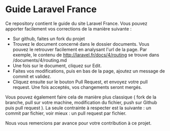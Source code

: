 Guide Laravel France
====================

Ce repository contient le guide du site Laravel France. Vous pouvez apporter facilement vos corrections de la manière suivante :

* Sur github, faites un fork du projet
* Trouvez le document concerné dans le dossier documents. Vous pouvez le retrouver facilement en analysant l'url de la page. Par exemple, le contenu de http://laravel.fr/docs/4/routing se trouve dans /documents/4/routing.md
* Une fois sur le document, cliquez sur Edit.
* Faites vos modifications, puis en bas de la page, ajoutez un message de commit et validez.
* Cliquez ensuite sur le bouton Pull Request, et envoyez votre pull request. Une fois acceptés, vos changements seront mergés.

Vous pouvez également faire cela de manière plus classique ( fork de la branche, pull sur votre machine, modification du fichier, push sur Github puis pull request ). La seule contrainte à respecter est la suivante : un commit par fichier, voir mieux : un pull request par fichier.

Nous vous remercions par avance pour votre contribution à ce projet.
